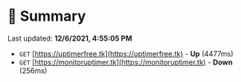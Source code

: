 # 📖 Summary
Last updated: **12/6/2021, 4:55:05 PM**

- `GET` [https://uptimerfree.tk](https://uptimerfree.tk) - **Up** (4477ms)
- `GET` [https://monitoruptimer.tk](https://monitoruptimer.tk) - **Down** (256ms)

